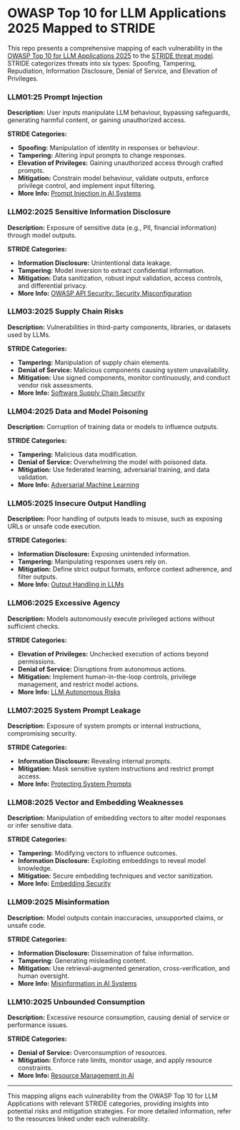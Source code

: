 # OWASP Top 10 for LLM Applications 2025 Mapped to STRIDE

This repo presents a comprehensive mapping of each vulnerability in the [OWASP Top 10 for LLM Applications 2025](https://genai.owasp.org) to the [STRIDE threat model](https://learn.microsoft.com/en-us/azure/security/develop/threat-modeling-tool-threats#stride-model). STRIDE categorizes threats into six types: Spoofing, Tampering, Repudiation, Information Disclosure, Denial of Service, and Elevation of Privileges.


### LLM01:25 Prompt Injection

**Description:** User inputs manipulate LLM behaviour, bypassing safeguards, generating harmful content, or gaining unauthorized access.

**STRIDE Categories:**
  - **Spoofing:** Manipulation of identity in responses or behaviour.
  - **Tampering:** Altering input prompts to change responses.
  - **Elevation of Privileges:** Gaining unauthorized access through crafted prompts.
- **Mitigation:** Constrain model behaviour, validate outputs, enforce privilege control, and implement input filtering.
- **More Info:** [Prompt Injection in AI Systems](https://arxiv.org/abs/2302.12173)


### LLM02:2025 Sensitive Information Disclosure

**Description:** Exposure of sensitive data (e.g., PII, financial information) through model outputs.

**STRIDE Categories:**
  - **Information Disclosure:** Unintentional data leakage.
  - **Tampering:** Model inversion to extract confidential information.
- **Mitigation:** Data sanitization, robust input validation, access controls, and differential privacy.
- **More Info:** [OWASP API Security: Security Misconfiguration](https://owasp.org/API-Security/editions/2023/en/0xa8-security-misconfiguration/)


### LLM03:2025 Supply Chain Risks

**Description:** Vulnerabilities in third-party components, libraries, or datasets used by LLMs.

**STRIDE Categories:**
  - **Tampering:** Manipulation of supply chain elements.
  - **Denial of Service:** Malicious components causing system unavailability.
- **Mitigation:** Use signed components, monitor continuously, and conduct vendor risk assessments.
- **More Info:** [Software Supply Chain Security](https://nvlpubs.nist.gov/nistpubs/ai/NIST.AI.100-2e2023.pdf)


### LLM04:2025 Data and Model Poisoning

**Description:** Corruption of training data or models to influence outputs.

**STRIDE Categories:**
  - **Tampering:** Malicious data modification.
  - **Denial of Service:** Overwhelming the model with poisoned data.
- **Mitigation:** Use federated learning, adversarial training, and data validation.
- **More Info:** [Adversarial Machine Learning](https://atlas.mitre.org/techniques/AML.T0051.001)


### LLM05:2025 Insecure Output Handling

**Description:** Poor handling of outputs leads to misuse, such as exposing URLs or unsafe code execution.

**STRIDE Categories:**
  - **Information Disclosure:** Exposing unintended information.
  - **Tampering:** Manipulating responses users rely on.
- **Mitigation:** Define strict output formats, enforce context adherence, and filter outputs.
- **More Info:** [Output Handling in LLMs](https://research.kudelskisecurity.com/2023/05/25/reducing-the-impact-of-prompt-injection-attacks-through-design/)


### LLM06:2025 Excessive Agency

**Description:** Models autonomously execute privileged actions without sufficient checks.

**STRIDE Categories:**
  - **Elevation of Privileges:** Unchecked execution of actions beyond permissions.
  - **Denial of Service:** Disruptions from autonomous actions.
- **Mitigation:** Implement human-in-the-loop controls, privilege management, and restrict model actions.
- **More Info:** [LLM Autonomous Risks](https://aivillage.org/large%20language%20models/threat-modeling-llm/)


### LLM07:2025 System Prompt Leakage

**Description:** Exposure of system prompts or internal instructions, compromising security.

**STRIDE Categories:**
  - **Information Disclosure:** Revealing internal prompts.
- **Mitigation:** Mask sensitive system instructions and restrict prompt access.
- **More Info:** [Protecting System Prompts](https://arxiv.org/abs/2306.05499)


### LLM08:2025 Vector and Embedding Weaknesses

**Description:** Manipulation of embedding vectors to alter model responses or infer sensitive data.

**STRIDE Categories:**
  - **Tampering:** Modifying vectors to influence outcomes.
  - **Information Disclosure:** Exploiting embeddings to reveal model knowledge.
- **Mitigation:** Secure embedding techniques and vector sanitization.
- **More Info:** [Embedding Security](https://ieeexplore.ieee.org/document/10579515)


### LLM09:2025 Misinformation

**Description:** Model outputs contain inaccuracies, unsupported claims, or unsafe code.

**STRIDE Categories:**
  - **Information Disclosure:** Dissemination of false information.
  - **Tampering:** Generating misleading content.
- **Mitigation:** Use retrieval-augmented generation, cross-verification, and human oversight.
- **More Info:** [Misinformation in AI Systems](https://arxiv.org/abs/2307.00691)


### LLM10:2025 Unbounded Consumption

**Description:** Excessive resource consumption, causing denial of service or performance issues.

**STRIDE Categories:**
  - **Denial of Service:** Overconsumption of resources.
- **Mitigation:** Enforce rate limits, monitor usage, and apply resource constraints.
- **More Info:** [Resource Management in AI](https://arxiv.org/abs/2407.07403)

---

This mapping aligns each vulnerability from the OWASP Top 10 for LLM Applications with relevant STRIDE categories, providing insights into potential risks and mitigation strategies. For more detailed information, refer to the resources linked under each vulnerability.

